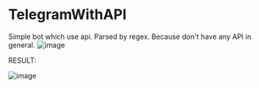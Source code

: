 # TelegramWithAPI
Simple bot which use api.
Parsed by regex. Because don't have any API in general.
![image](https://user-images.githubusercontent.com/53124211/211027072-fd9c6868-65d7-429a-b301-4d59eefc1099.png)

RESULT:

![image](https://user-images.githubusercontent.com/53124211/211027098-c4f80937-fdf6-44d6-b892-ba3dd11f8678.png)
